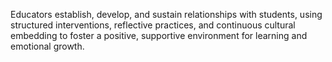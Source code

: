 Educators establish, develop, and sustain relationships with students, using structured interventions, reflective practices, and continuous cultural embedding to foster a positive, supportive environment for learning and emotional growth.
